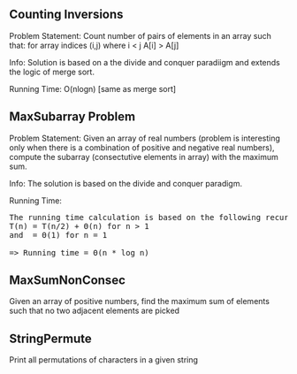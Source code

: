 Counting Inversions
-------------------
Problem Statement:
Count number of pairs of elements in an array such that: 
for array indices (i,j) where i < j
A[i] > A[j]

Info:
Solution is based on a the divide and conquer paradiigm and extends the logic of merge sort.

Running Time:
O(nlogn) [same as merge sort]

MaxSubarray Problem
-------------------
Problem Statement: 
Given an array of real numbers (problem is interesting only when there is a combination of positive and negative real numbers), compute the subarray (consectutive elements in array) with the maximum sum.

Info:
The solution is based on the divide and conquer paradigm.

Running Time:
<pre>
The running time calculation is based on the following recursion equation
T(n) = T(n/2) + Θ(n) for n > 1
and  = Θ(1) for n = 1

=> Running time = Θ(n * log n) 
</pre>

MaxSumNonConsec
---------------
Given an array of positive numbers, find the maximum sum of elements such that no two adjacent elements are picked

StringPermute
-------------
Print all permutations of characters in a given string
